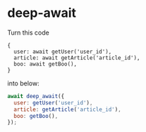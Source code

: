 deep-await
====

Turn this code
```
{
  user: await getUser('user_id'),
  article: await getArticle('article_id'),
  boo: await getBoo(),
}
```
into below:
```js
await deep_await({
  user: getUser('user_id'),
  article: getArticle('article_id'),
  boo: getBoo(),
});
```
